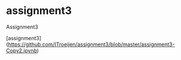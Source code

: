 # assignment3
Assignment3


[assignment3] (https://github.com/ITroeijen/assignment3/blob/master/assignment3-Copy2.ipynb)
